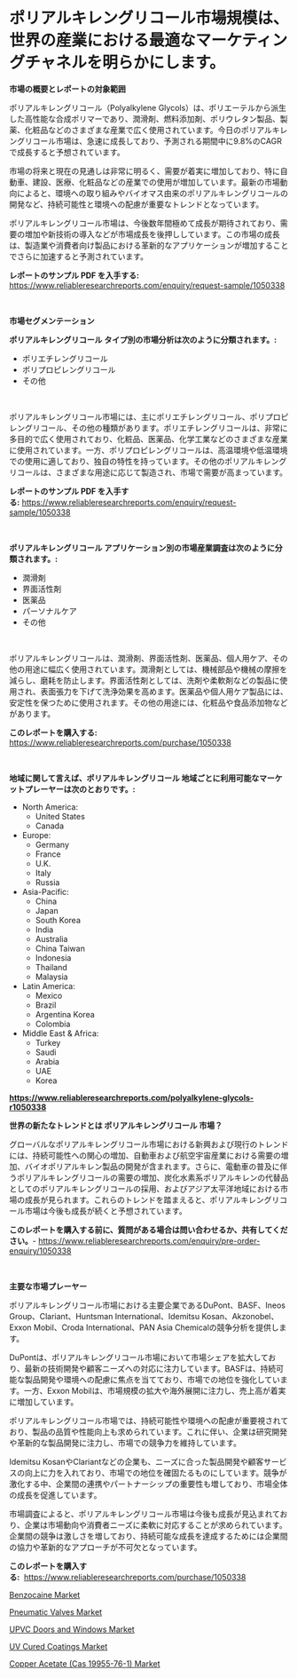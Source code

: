<p><h1>ポリアルキレングリコール市場規模は、世界の産業における最適なマーケティングチャネルを明らかにします。</h1></p><p><strong>市場の概要とレポートの対象範囲</strong></p>
<p><p>ポリアルキレングリコール（Polyalkylene Glycols）は、ポリエーテルから派生した高性能な合成ポリマーであり、潤滑剤、燃料添加剤、ポリウレタン製品、製薬、化粧品などのさまざまな産業で広く使用されています。今日のポリアルキレングリコール市場は、急速に成長しており、予測される期間中に9.8%のCAGRで成長すると予想されています。</p><p>市場の将来と現在の見通しは非常に明るく、需要が着実に増加しており、特に自動車、建設、医療、化粧品などの産業での使用が増加しています。最新の市場動向によると、環境への取り組みやバイオマス由来のポリアルキレングリコールの開発など、持続可能性と環境への配慮が重要なトレンドとなっています。</p><p>ポリアルキレングリコール市場は、今後数年間極めて成長が期待されており、需要の増加や新技術の導入などが市場成長を後押ししています。この市場の成長は、製造業や消費者向け製品における革新的なアプリケーションが増加することでさらに加速すると予測されています。</p></p>
<p><strong>レポートのサンプル PDF を入手する:</strong> <a href="https://www.reliableresearchreports.com/enquiry/request-sample/1050338">https://www.reliableresearchreports.com/enquiry/request-sample/1050338</a></p>
<p>&nbsp;</p>
<p><strong>市場セグメンテーション</strong></p>
<p><strong>ポリアルキレングリコール タイプ別の市場分析は次のように分類されます。:</strong></p>
<p><ul><li>ポリエチレングリコール</li><li>ポリプロピレングリコール</li><li>その他</li></ul></p>
<p>&nbsp;</p>
<p><p>ポリアルキレングリコール市場には、主にポリエチレングリコール、ポリプロピレングリコール、その他の種類があります。ポリエチレングリコールは、非常に多目的で広く使用されており、化粧品、医薬品、化学工業などのさまざまな産業に使用されています。一方、ポリプロピレングリコールは、高温環境や低温環境での使用に適しており、独自の特性を持っています。その他のポリアルキレングリコールは、さまざまな用途に応じて製造され、市場で需要が高まっています。</p></p>
<p><strong>レポートのサンプル PDF を入手する:</strong>&nbsp;<a href="https://www.reliableresearchreports.com/enquiry/request-sample/1050338">https://www.reliableresearchreports.com/enquiry/request-sample/1050338</a></p>
<p>&nbsp;</p>
<p><strong> ポリアルキレングリコール アプリケーション別の市場産業調査は次のように分類されます。:</strong></p>
<p><ul><li>潤滑剤</li><li>界面活性剤</li><li>医薬品</li><li>パーソナルケア</li><li>その他</li></ul></p>
<p>&nbsp;</p>
<p><p>ポリアルキレングリコールは、潤滑剤、界面活性剤、医薬品、個人用ケア、その他の用途に幅広く使用されています。潤滑剤としては、機械部品や機械の摩擦を減らし、磨耗を防止します。界面活性剤としては、洗剤や柔軟剤などの製品に使用され、表面張力を下げて洗浄効果を高めます。医薬品や個人用ケア製品には、安定性を保つために使用されます。その他の用途には、化粧品や食品添加物などがあります。</p></p>
<p><strong>このレポートを購入する:</strong>&nbsp; <a href="https://www.reliableresearchreports.com/purchase/1050338">https://www.reliableresearchreports.com/purchase/1050338</a></p>
<p>&nbsp;</p>
<p><strong>地域に関して言えば、ポリアルキレングリコール 地域ごとに利用可能なマーケットプレーヤーは次のとおりです。:</strong></p>
<p><ul>
    <li>
        North America:
        <ul>
            <li>United States</li>
            <li>Canada</li>
        </ul>
    </li>
    <li>
        Europe:
        <ul>
            <li>Germany</li>
            <li>France</li>
            <li>U.K.</li>
            <li>Italy</li>
            <li>Russia</li>
        </ul>
    </li>
    <li>
        Asia-Pacific:
        <ul>
            <li>China</li>
            <li>Japan</li>
            <li>South Korea</li>
            <li>India</li>
            <li>Australia</li>
            <li>China Taiwan</li>
            <li>Indonesia</li>
            <li>Thailand</li>
            <li>Malaysia</li>
        </ul>
    </li>
    <li>
        Latin America:
        <ul>
            <li>Mexico</li>
            <li>Brazil</li>
            <li>Argentina Korea</li>
            <li>Colombia</li>
        </ul>
    </li>
    <li>
        Middle East & Africa:
        <ul>
            <li>Turkey</li>
            <li>Saudi</li>
            <li>Arabia</li>
            <li>UAE</li>
            <li>Korea</li>
        </ul>
    </li>
    </ul></p>
<p><strong><a href="https://www.reliableresearchreports.com/polyalkylene-glycols-r1050338">https://www.reliableresearchreports.com/polyalkylene-glycols-r1050338</a></strong>&nbsp;</p>
<p><strong>世界の新たなトレンドとは ポリアルキレングリコール 市場？</strong></p>
<p><p>グローバルなポリアルキレングリコール市場における新興および現行のトレンドには、持続可能性への関心の増加、自動車および航空宇宙産業における需要の増加、バイオポリアルキレン製品の開発が含まれます。さらに、電動車の普及に伴うポリアルキレングリコールの需要の増加、炭化水素系ポリアルキレンの代替品としてのポリアルキレングリコールの採用、およびアジア太平洋地域における市場の成長が見られます。これらのトレンドを踏まえると、ポリアルキレングリコール市場は今後も成長が続くと予想されています。</p></p>
<p><strong>このレポートを購入する前に、質問がある場合は問い合わせるか、共有してください。</strong>- <a href="https://www.reliableresearchreports.com/enquiry/pre-order-enquiry/1050338">https://www.reliableresearchreports.com/enquiry/pre-order-enquiry/1050338</a></p>
<p>&nbsp;</p>
<p><strong>主要な市場プレーヤー</strong></p>
<p><p>ポリアルキレングリコール市場における主要企業であるDuPont、BASF、Ineos Group、Clariant、Huntsman International、Idemitsu Kosan、Akzonobel、Exxon Mobil、Croda International、PAN Asia Chemicalの競争分析を提供します。</p><p>DuPontは、ポリアルキレングリコール市場において市場シェアを拡大しており、最新の技術開発や顧客ニーズへの対応に注力しています。BASFは、持続可能な製品開発や環境への配慮に焦点を当てており、市場での地位を強化しています。一方、Exxon Mobilは、市場規模の拡大や海外展開に注力し、売上高が着実に増加しています。</p><p>ポリアルキレングリコール市場では、持続可能性や環境への配慮が重要視されており、製品の品質や性能向上も求められています。これに伴い、企業は研究開発や革新的な製品開発に注力し、市場での競争力を維持しています。</p><p>Idemitsu KosanやClariantなどの企業も、ニーズに合った製品開発や顧客サービスの向上に力を入れており、市場での地位を確固たるものにしています。競争が激化する中、企業間の連携やパートナーシップの重要性も増しており、市場全体の成長を促進しています。</p><p>市場調査によると、ポリアルキレングリコール市場は今後も成長が見込まれており、企業は市場動向や消費者ニーズに柔軟に対応することが求められています。企業間の競争は激しさを増しており、持続可能な成長を達成するためには企業間の協力や革新的なアプローチが不可欠となっています。</p></p>
<p><strong>このレポートを購入する:</strong>&nbsp;&nbsp;<a href="https://www.reliableresearchreports.com/purchase/1050338">https://www.reliableresearchreports.com/purchase/1050338</a></p>
<p><p><a href="https://natural-crush-b99.notion.site/Benzocaine-Market-Insights-Market-Players-and-Forecast-Till-2031-d311ccccad5248a0bd4ebd36603d80b8">Benzocaine Market</a></p><p><a href="https://view.publitas.com/reportprime-1/pneumatic-valves-market-share-market-new-trends-analysis-report-by-type-by-application-by-end-use-by-region-and-segment-forecasts-2024-2031/">Pneumatic Valves Market</a></p><p><a href="https://issuu.com/reportprime-2/docs/upvc-doors-and-windows-market-size-2030.pptx">UPVC Doors and Windows Market</a></p><p><a href="https://issuu.com/reportprime-2/docs/uv-cured-coatings-market-size-2030._c6cf487af3ab05">UV Cured Coatings Market</a></p><p><a href="https://www.linkedin.com/pulse/copper-acetate-cas-19955-76-1-market-insights-players-forecast-6fkkc?trackingId=EAaI26AXMfQCMezOaMuflA%3D%3D">Copper Acetate (Cas 19955-76-1) Market</a></p></p>